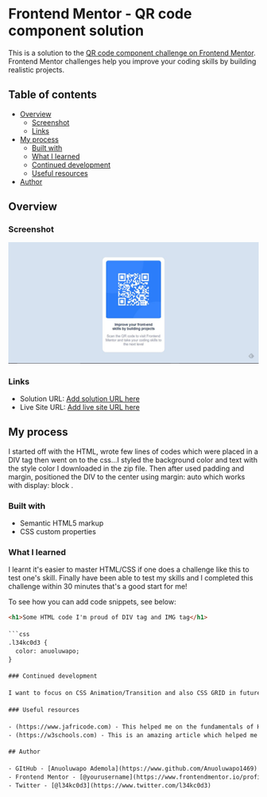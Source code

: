 # Frontend Mentor - QR code component solution

This is a solution to the [QR code component challenge on Frontend Mentor](https://www.frontendmentor.io/challenges/qr-code-component-iux_sIO_H). Frontend Mentor challenges help you improve your coding skills by building realistic projects. 

## Table of contents

- [Overview](#overview)
  - [Screenshot](#screenshot)
  - [Links](#links)
- [My process](#my-process)
  - [Built with](#built-with)
  - [What I learned](#what-i-learned)
  - [Continued development](#continued-development)
  - [Useful resources](#useful-resources)
- [Author](#author)

## Overview

### Screenshot

![](./design/desktop-design.jpg)

### Links

- Solution URL: [Add solution URL here](https://your-solution-url.com)
- Live Site URL: [Add live site URL here](https://your-live-site-url.com)

## My process
 I started off with the HTML, wrote few lines of codes which were placed in a DIV tag then went on to the css...I styled the background color and text with the style color I downloaded in the zip file. Then after used padding and margin, positioned the DIV to the center using margin: auto which works with display: block <tag>.

### Built with

- Semantic HTML5 markup
- CSS custom properties

### What I learned

I learnt it's easier to master HTML/CSS if one does a challenge like this to test one's skill. Finally
 have been able to test my skills and I completed this challenge within 30 minutes that's a good start for me!

To see how you can add code snippets, see below:

```html
<h1>Some HTML code I'm proud of DIV tag and IMG tag</h1>

```css
.l34kc0d3 {
  color: anuoluwapo;
}

### Continued development

I want to focus on CSS Animation/Transition and also CSS GRID in future projects.

### Useful resources

- (https://www.jafricode.com) - This helped me on the fundamentals of HTML and CSS. I loved the way he taught and will use it going forward. Mostly got his course on Udemy.com
- (https://w3schools.com) - This is an amazing article which helped me understand more basics on CSS FLEXBOX. I'd recommend it to anyone still learning this concept.

## Author

- GItHub - [Anuoluwapo Ademola](https://www.github.com/Anuoluwapo1469)
- Frontend Mentor - [@yourusername](https://www.frontendmentor.io/profile/yourusername)
- Twitter - [@l34kc0d3](https://www.twitter.com/l34kc0d3)

